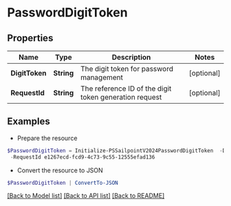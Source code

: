 # PasswordDigitToken
## Properties

Name | Type | Description | Notes
------------ | ------------- | ------------- | -------------
**DigitToken** | **String** | The digit token for password management | [optional] 
**RequestId** | **String** | The reference ID of the digit token generation request | [optional] 

## Examples

- Prepare the resource
```powershell
$PasswordDigitToken = Initialize-PSSailpointV2024PasswordDigitToken  -DigitToken 09087713 `
 -RequestId e1267ecd-fcd9-4c73-9c55-12555efad136
```

- Convert the resource to JSON
```powershell
$PasswordDigitToken | ConvertTo-JSON
```

[[Back to Model list]](../README.md#documentation-for-models) [[Back to API list]](../README.md#documentation-for-api-endpoints) [[Back to README]](../README.md)

